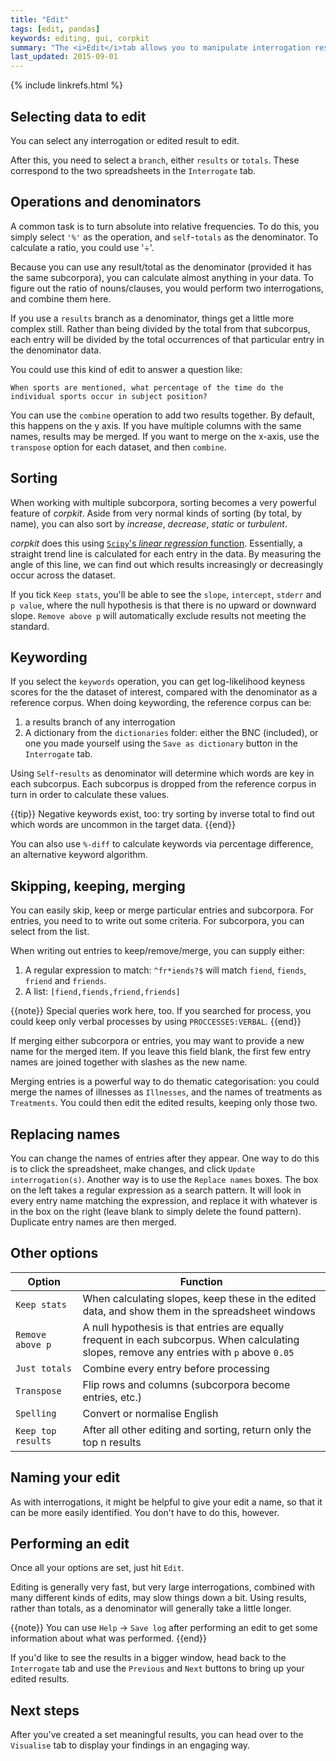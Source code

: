 ```yaml
---
title: "Edit"
tags: [edit, pandas]
keywords: editing, gui, corpkit
summary: "The <i>Edit</i>tab allows you to manipulate interrogation results in complex ways."
last_updated: 2015-09-01
---
```

{% include linkrefs.html %}

## Selecting data to edit

You can select any interrogation or edited result to edit.

After this, you need to select a `branch`, either `results` or `totals`. These correspond to the two spreadsheets in the `Interrogate` tab.

## Operations and denominators

A common task is to turn absolute into relative frequencies. To do this, you simply select `'%'` as the operation, and `self`-`totals` as the denominator. To calculate a ratio, you could use '&divide;'.

Because you can use any result/total as the denominator (provided it has the same subcorpora), you can calculate almost anything in your data. To figure out the ratio of nouns/clauses, you would perform two interrogations, and combine them here.

If you use a `results` branch as a denominator, things get a little more complex still. Rather than being divided by the total from that subcorpus, each entry will be divided by the total occurrences of that particular entry in the denominator data.

You could use this kind of edit to answer a question like:

    When sports are mentioned, what percentage of the time do the individual sports occur in subject position?

You can use the `combine` operation to add two results together. By default, this happens on the y axis. If you have multiple columns with the same names, results may be merged. If you want to merge on the x-axis, use the `transpose` option for each dataset, and then `combine`.

## Sorting

When working with multiple subcorpora, sorting becomes a very powerful feature of *corpkit*. Aside from very normal kinds of sorting (by total, by name), you can also sort by *increase*, *decrease*, *static* or *turbulent*. 

*corpkit* does this using [`Scipy`'s *linear regression* function](http://docs.scipy.org/doc/scipy-0.14.0/reference/generated/scipy.stats.linregress.html). Essentially, a straight trend line is calculated for each entry in the data. By measuring the angle of this line, we can find out which results increasingly or decreasingly occur across the dataset.

If you tick `Keep stats`, you'll be able to see the `slope`, `intercept`, `stderr` and `p value`, where the null hypothesis is that there is no upward or downward slope. `Remove above p` will automatically exclude results not meeting the standard.

## Keywording

If you select the `keywords` operation, you can get log-likelihood keyness scores for the the dataset of interest, compared with the denominator as a reference corpus. When doing keywording, the reference corpus can be: 

1. a results branch of any interrogation
2. A dictionary from the `dictionaries` folder: either the BNC (included), or one you made yourself using the `Save as dictionary` button in the `Interrogate` tab.

Using `Self`-`results` as denominator will determine which words are key in each subcorpus. Each subcorpus is dropped from the reference corpus in turn in order to calculate these values.

{{tip}} Negative keywords exist, too: try sorting by inverse total to find out which words are uncommon in the target data. {{end}}

You can also use `%-diff` to calculate keywords via percentage difference, an alternative keyword algorithm.

## Skipping, keeping, merging

You can easily skip, keep or merge particular entries and subcorpora. For entries, you need to to write out some criteria. For subcorpora, you can select from the list.

When writing out entries to keep/remove/merge, you can supply either:

1. A regular expression to match: `^fr*iends?$` will match `fiend`, `fiends`, `friend` and `friends`.
2. A list: `[fiend,fiends,friend,friends]`

{{note}} Special queries work here, too. If you searched for process, you could keep only verbal processes by using <code>PROCCESSES:VERBAL</code>. {{end}}

If merging either subcorpora or entries, you may want to provide a new name for the merged item. If you leave this field blank, the first few entry names are joined together with slashes as the new name.

Merging entries is a powerful way to do thematic categorisation: you could merge the names of illnesses as `Illnesses`, and the names of treatments as `Treatments`. You could then edit the edited results, keeping only those two.

## Replacing names

You can change the names of entries after they appear. One way to do this is to click the spreadsheet, make changes, and click `Update interrogation(s)`. Another way is to use the `Replace names` boxes. The box on the left takes a regular expression as a search pattern. It will look in every entry name matching the expression, and replace it with whatever is in the box on the right (leave blank to simply delete the found pattern). Duplicate entry names are then merged.

## Other options

| Option  | Function  |
|---|---|
| `Keep stats`  | When calculating slopes, keep these in the edited data, and show them in the spreadsheet windows  |
| `Remove above p`  | A null hypothesis is that entries are equally frequent in each subcorpus. When calculating slopes, remove any entries with `p` above `0.05`   |
| `Just totals`  | Combine every entry before processing |
| `Transpose`  | Flip rows and columns (subcorpora become entries, etc.)  |
| `Spelling` | Convert or normalise English | 
| `Keep top results` | After all other editing and sorting, return only the top n results | 

## Naming your edit

As with interrogations, it might be helpful to give your edit a name, so that it can be more easily identified. You don't have to do this, however.

## Performing an edit

Once all your options are set, just hit `Edit`. 

Editing is generally very fast, but very large interrogations, combined with many different kinds of edits, may slow things down a bit. Using results, rather than totals, as a denominator will generally take a little longer.

{{note}} You can use <code>Help</code> &rarr; <code>Save log</code> after performing an edit to get some information about what was performed. {{end}}

If you'd like to see the results in a bigger window, head back to the `Interrogate` tab and use the `Previous` and `Next` buttons to bring up your edited results.

## Next steps

After you've created a set meaningful results, you can head over to the `Visualise` tab to display your findings in an engaging way.
